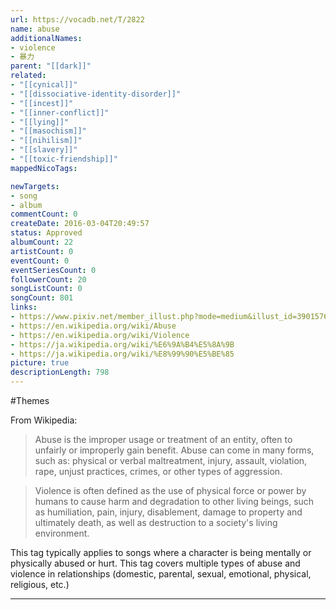 ```yaml
---
url: https://vocadb.net/T/2822
name: abuse
additionalNames: 
- violence
- 暴力
parent: "[[dark]]"
related:
- "[[cynical]]"
- "[[dissociative-identity-disorder]]"
- "[[incest]]"
- "[[inner-conflict]]"
- "[[lying]]"
- "[[masochism]]"
- "[[nihilism]]"
- "[[slavery]]"
- "[[toxic-friendship]]"
mappedNicoTags:

newTargets:
- song
- album
commentCount: 0
createDate: 2016-03-04T20:49:57
status: Approved
albumCount: 22
artistCount: 0
eventCount: 0
eventSeriesCount: 0
followerCount: 20
songListCount: 0
songCount: 801
links: 
- https://www.pixiv.net/member_illust.php?mode=medium&illust_id=3901576
- https://en.wikipedia.org/wiki/Abuse
- https://en.wikipedia.org/wiki/Violence
- https://ja.wikipedia.org/wiki/%E6%9A%B4%E5%8A%9B
- https://ja.wikipedia.org/wiki/%E8%99%90%E5%BE%85
picture: true
descriptionLength: 798
---
```


#Themes

From Wikipedia:
> Abuse is the improper usage or treatment of an entity, often to unfairly or improperly gain benefit. Abuse can come in many forms, such as: physical or verbal maltreatment, injury, assault, violation, rape, unjust practices, crimes, or other types of aggression.

> Violence is often defined as the use of physical force or power by humans to cause harm and degradation to other living beings, such as humiliation, pain, injury, disablement, damage to property and ultimately death, as well as destruction to a society's living environment.

This tag typically applies to songs where a character is being mentally or physically abused or hurt. This tag covers multiple types of abuse and violence in relationships (domestic, parental, sexual, emotional, physical, religious, etc.)

---

